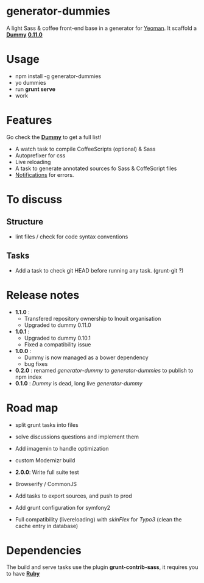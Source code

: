 # generator-dummies

A light Sass &amp; coffee front-end base in a generator for [Yeoman](http://yeoman.io).
It scaffold a **[Dummy](https://github.com/Inouit/dummy)** **[0.11.0](https://github.com/Inouit/dummy/tree/0.11.0)**

# Usage

- npm install -g generator-dummies
- yo dummies
- run **grunt serve**
- work


# Features

Go check the **[Dummy](https://github.com/Inouit/dummy)** to get a full list!


- A watch task to compile CoffeeScripts (optional) & Sass
- Autoprefixer for css
- Live reloading
- A task to generate annotated sources fo Sass & CoffeScript files
- [Notifications](https://github.com/dylang/grunt-notify#grunt-notify-) for errors.


# To discuss

## Structure

- lint files / check for code syntax conventions

## Tasks

- Add a task to check git HEAD before running any task. (grunt-git ?)


# Release notes

- **1.1.0** :
    - Transfered repository ownership to Inouit organisation
    - Upgraded to dummy 0.11.0
- **1.0.1** :
    - Upgraded to dummy 0.10.1
    - Fixed a compatibility issue
- **1.0.0** :
    - Dummy is now managed as a bower dependency
    - bug fixes
- **0.2.0** : renamed *generator-dummy* to *generator-dummies* to publish to npm index
- **0.1.0** : *Dummy* is dead, long live *generator-dummy*

# Road map

- split grunt tasks into files
- solve discussions questions and implement them
- Add imagemin to handle optimization
- custom Modernizr build


- **2.0.0**: Write full suite test

- Browserify / CommonJS
- Add tasks to export sources, and push to prod
- Add grunt configuration for symfony2
- Full compatibility (livereloading) with *skinFlex* for *Typo3* (clean the cache entry in database)

# Dependencies

The build and serve tasks use the plugin **grunt-contrib-sass**, it requires you to have **[Ruby](https://www.ruby-lang.org/)**

